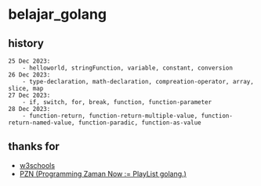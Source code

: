 # belajar_golang

## history

```
25 Dec 2023:
    - helloworld, stringFunction, variable, constant, conversion
26 Dec 2023:
    - type-declaration, math-declaration, compreation-operator, array, slice, map
27 Dec 2023:
    - if, switch, for, break, function, function-parameter
28 Dec 2023:
    - function-return, function-return-multiple-value, function-return-named-value, function-paradic, function-as-value
```

## thanks for

<ul>
    <li><a href="https://www.w3schools.com/go/go_functions.php">w3schools</a></li>
    <li><a href="https://www.youtube.com/playlist?list=PL-CtdCApEFH_t5_dtCQZgWJqWF45WRgZw">PZN (Programming Zaman Now := PlayList golang.)</a></li>
</ul>
